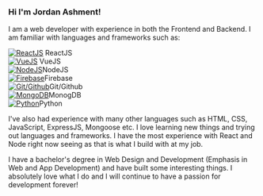 ### Hi I'm Jordan Ashment!

I am a web developer with experience in both the Frontend and Backend.  I am familiar with languages and frameworks such as:  
 
[![ReactJS](https://tropical-lavender-manatee.faviconkit.com/reactjs.org/128)](https://reactjs.org/) ReactJS  
[![VueJS](https://tropical-lavender-manatee.faviconkit.com/vuejs.org/256)](https://vuejs.org/) VueJS  
[![NodeJS](https://tropical-lavender-manatee.faviconkit.com/nodejs.org/128)](https://nodejs.org/en/)NodeJS  
[![Firebase](https://tropical-lavender-manatee.faviconkit.com/firebase.google.com/128)](https://firebase.google.com/)Firebase  
[![Git/Github](https://tropical-lavender-manatee.faviconkit.com/github.com/128)](https://github.com/)Git/Github  
[![MongoDB](https://tropical-lavender-manatee.faviconkit.com/mongodb.com/128)](https://www.mongodb.com/)MonogDB  
[![Python](https://tropical-lavender-manatee.faviconkit.com/python.org/128)](https://www.python.org/)Python  


I've also had experience with many other languages such as HTML, CSS, JavaScript, ExpressJS, Mongoose etc. I love learning new things and trying out languages and frameworks. I have the most experience with React and Node right now seeing as that is what I build with at my job.  

I have a bachelor's degree in Web Design and Development (Emphasis in Web and App Development) and have built some interesting things. I absolutely love what I do and I will continue to have a passion for development forever!


<!--
**jashment/jashment** is a ✨ _special_ ✨ repository because its `README.md` (this file) appears on your GitHub profile.

Here are some ideas to get you started:

- 🔭 I’m currently working on ...
- 🌱 I’m currently learning ...
- 👯 I’m looking to collaborate on ...
- 🤔 I’m looking for help with ...
- 💬 Ask me about ...
- 📫 How to reach me: ...
- 😄 Pronouns: ...
- ⚡ Fun fact: ...
-->

